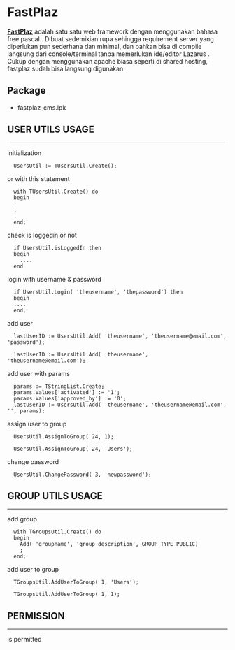 
FastPlaz
===
**[FastPlaz](http://www.fastplaz.com)** adalah satu satu web framework dengan menggunakan bahasa  free pascal  . Dibuat sedemikian rupa sehingga requirement server yang diperlukan pun sederhana dan minimal, dan bahkan bisa di  compile  langsung dari console/terminal tanpa memerlukan ide/editor  Lazarus  . Cukup dengan menggunakan  apache  biasa seperti di shared hosting, fastplaz sudah bisa langsung digunakan.


Package
---
* fastplaz_cms.lpk


## USER UTILS USAGE
---

initialization
```
  UsersUtil := TUsersUtil.Create();
```
or with this statement
```
  with TUsersUtil.Create() do
  begin
  .
  .
  .
  end;
```

check is loggedin or not
```
  if UsersUtil.isLoggedIn then
  begin
    ....
  end
```

login with username & password
```
  if UsersUtil.Login( 'theusername', 'thepassword') then
  begin
  ....
  end;
```

add user
```
  lastUserID := UsersUtil.Add( 'theusername', 'theusername@email.com', 'password');

  lastUserID := UsersUtil.Add( 'theusername', 'theusername@email.com');
```

add user with params
```
  params := TStringList.Create;
  params.Values['activated'] := '1';
  params.Values['approved_by'] := '0';
  lastUserID := UsersUtil.Add( 'theusername', 'theusername@email.com', '', params);
```

assign user to group
```
  UsersUtil.AssignToGroup( 24, 1);

  UsersUtil.AssignToGroup( 24, 'Users');
```

change password
```
  UsersUtil.ChangePassword( 3, 'newpassword');
```

## GROUP UTILS USAGE
---

add group
```
  with TGroupsUtil.Create() do
  begin
    Add( 'groupname', 'group description', GROUP_TYPE_PUBLIC)
    ;
  end;
```

add user to group
```
  TGroupsUtil.AddUserToGroup( 1, 'Users');

  TGroupsUtil.AddUserToGroup( 1, 1);
```

## PERMISSION
---

is permitted
